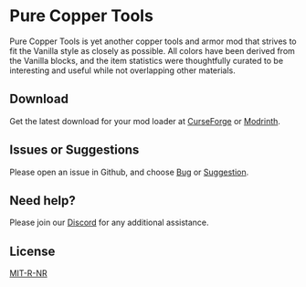 # Pure Copper Tools

Pure Copper Tools is yet another copper tools and armor mod that strives to fit the Vanilla style as closely as possible. All colors have been derived from the Vanilla blocks, and the item statistics were thoughtfully curated to be interesting and useful while not overlapping other materials. 

## Download

Get the latest download for your mod loader at [CurseForge](https://www.curseforge.com/minecraft/mc-mods/purecoppertools) or [Modrinth](https://modrinth.com/mod/purecoppertools).

## Issues or Suggestions

Please open an issue in Github, and choose [Bug](https://github.com/purejosh/purecoppertools/issues) or [Suggestion](https://github.com/purejosh/purecoppertools/issues).

## Need help? 

Please join our [Discord](https://discord.com/invite/X6AsDnqex6) for any additional assistance.

## License
[MIT-R-NR](https://github.com/purejosh/purecoppertools/blob/main/LICENSE)
